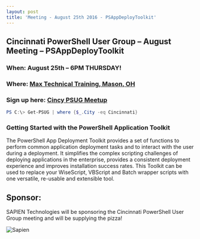 ```yaml
---
layout: post
title: 'Meeting - August 25th 2016 - PSAppDeployToolkit'
---
```


## Cincinnati PowerShell User Group – August Meeting – PSAppDeployToolkit

### When: August 25th – 6PM **THURSDAY!**

### Where: [Max Technical Training, Mason, OH](https://goo.gl/maps/ijBGbvJQR3B2)

### Sign up here: [Cincy PSUG Meetup](http://www.meetup.com/TechLife-Cincinnati/events/233361036/)

```powershell 
PS C:\> Get-PSUG | where {$_.City -eq Cincinnati}
```

### **Getting Started with the PowerShell Application Toolkit**

The PowerShell App Deployment Toolkit provides a set of functions to perform common application deployment tasks and to interact with the user during a deployment. It simplifies the complex scripting challenges of deploying applications in the enterprise, provides a consistent deployment experience and improves installation success rates.
This Toolkit can be used to replace your WiseScript, VBScript and Batch wrapper scripts with one versatile, re-usable and extensible tool.

## Sponsor:

SAPIEN Technologies will be sponsoring the Cincinnati PowerShell User Group meeting and will be supplying the pizza!

![Sapien](http://cincypowershell.org/img/sapien.jpeg)

